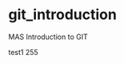 # git_introduction

MAS Introduction to GIT

                                                            
test1 255
